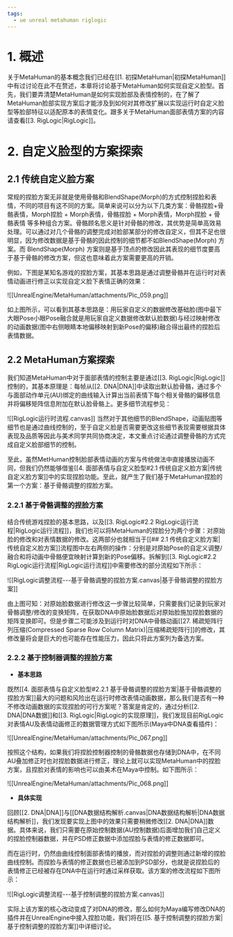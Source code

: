 ```yaml
---
tags:
  - ue unreal metahuman riglogic
---
```


# 1. 概述

关于MetaHuman的基本概念我们已经在[[1. 初探MetaHuman|初探MetaHuman]]中有过讨论在此不在赘述，本章将讨论基于MetaHuman如何实现自定义脸型。首先，我们要弄清楚MetaHuman是如何实现脸部及表情控制的，在了解了MetaHuman脸部实现方案后才能涉及到如何对其修改扩展以实现运行时自定义脸型等脸部特征以适配原本的表情变化。跟多关于MetaHuman面部表情方案的内容请查看[[3. RigLogic|RigLogic]]。

# 2. 自定义脸型的方案探索

## 2.1 传统自定义脸方案

常规的捏脸方案无非就是使用骨骼和BlendShape(Morph)的方式控制捏脸和表情，不同的项目有这不同的方案。简单来说可以分为以下几类方案：骨骼捏脸+骨骼表情，Morph捏脸 + Morph表情，骨骼捏脸 + Morph表情，Morph捏脸 + 骨骼表情 等多种组合方案。骨骼顾名思义是针对骨骼的修改，其优势是简单高效易处理。可以通过对几个骨骼的调整完成对脸部某部分的修改自定义，但其不足也很明显，因为修改数据是基于骨骼的因此控制的细节都不如BlendShape(Morph) 方案。而 BlendShape(Morph) 方案则是基于顶点的修改因此其表现的细节度要高于基于骨骼的修改方案，但这也意味着此方案需要更高的开销。

例如，下图是某知名游戏的捏脸方案，其基本思路是通过调整骨骼并在运行时对表情动画进行修正以实现自定义脸下表情正确的效果：

![[UnrealEngine/MetaHuman/attachments/Pic_059.png]]

如上图所示，可以看到其基本思路是：用玩家自定义的数据修改基础脸(图中最下大眼Pose小眼Pose融合就是用玩家自定义数据修改默认脸数据)与经过映射修改的动画数据(图中右侧眼睛本地偏移映射到新Pose的偏移)融合得出最终的捏脸后表情数据。

## 2.2 MetaHuman方案探索

我们知道MetaHuman中对于面部表情的控制主要是通过[[3. RigLogic|RigLogic]]控制的，其基本原理是：每帧从[[2. DNA|DNA]]中读取出默认脸骨骼，通过多个与面部动作单元(AU)绑定的曲线输入计算出当前表情下每个相关骨骼的偏移信息并将偏移矩阵信息附加在默认脸骨骼上。更多细节流程参见：

![[RigLogic运行时流程.canvas]]
当然对于其他细节的BlendShape，动画贴图等细节也是通过曲线控制的，至于自定义脸是否需要更改这些细节表现需要根据具体表现及品质等因此与美术同学共同协商决定，本文重点讨论通过调整骨骼的方式完成自定义脸部细节的控制。

至此，虽然MetHuman控制脸部表情动画的方案与传统做法中直接播放动画不同，但我们仍然能够借鉴[[4. 面部表情与自定义脸型#2.1 传统自定义脸方案|传统自定义脸方案]]中的实现捏脸功能。至此，就产生了我们基于MetaHuman捏脸的第一个方案：基于骨骼调整的捏脸方案。

### 2.2.1 基于骨骼调整的捏脸方案

结合传统游戏捏脸的基本思路，以及[[3. RigLogic#2.2 RigLogic运行流程|RigLogic运行流程]]，我们也可以将MetaHuman的捏脸分为两个步骤：对原始脸的修改和对表情数据的修改。这两部分也就相当于[[## 2.1 传统自定义脸方案|传统自定义脸方案]]流程图中左右两侧的操作：分别是对原始Pose的自定义调整/融合和将动画中骨骼便宜映射计算到新的Pose偏移。拆解到[[3. RigLogic#2.2 RigLogic运行流程|RigLogic运行流程]]中需要修改的部分流程如下所示：

![[RigLogic调整流程---基于骨骼调整的捏脸方案.canvas|基于骨骼调整的捏脸方案]]

由上图可知：对原始脸数据进行修改这一步骤比较简单，只需要我们记录到玩家对骨骼调整/修改的变换矩阵，在获取DNA中原始脸数据后对原始脸施加捏脸数据的矩阵变换即可。但是步骤二可能涉及到运行时对DNA中骨骼动画[[27. 稀疏矩阵行列压缩(Compressed Sparse Row Column Matrix)|压缩稀疏矩阵行]]的修改，其修改量将会是巨大的也可能存在性能压力，因此只将此方案列为备选方案。

### 2.2.2 基于控制器调整的捏脸方案

- **基本思路**

既然[[4. 面部表情与自定义脸型#2.2.1 基于骨骼调整的捏脸方案|基于骨骼调整的捏脸方案]]最大的问题和风险出在运行时修改表情动画数据，那么我们是否有一种不修改动画数据的实现捏脸的可行方案呢？答案是肯定的，通过分析[[2. DNA|DNA数据]]和[[3. RigLogic|RigLogic的实现原理]]，我们发现目前RigLogic对表情AU及表情动画修正的数据管理方式如下图所示(Maya中DNA查看插件)：

![[UnrealEngine/MetaHuman/attachments/Pic_067.png]]

按照这个结构，如果我们将捏脸控制器控制的骨骼数据也存储到DNA中，在不同AU叠加修正时也对捏脸数据进行修正，理论上就可以实现MetaHuman中的捏脸方案，且捏脸对表情的影响也可以由美术在Maya中控制。如下图所示：

![[UnrealEngine/MetaHuman/attachments/Pic_068.png]]

- **具体实现**

回顾[[2. DNA|DNA]]与[[DNA数据结构解析.canvas|DNA数据结构解析|DNA数据结构解析]]，我们发现要实现上图中的效果只需要稍微修改[[2. DNA|DNA]]数据。具体来说，我们只需要在原始控制数据(AU控制数据)后面增加我们自己定义的捏脸控制器数据，并在PSD修正数据中添加捏脸与表情的修正数据即可。

而在运行时，仍然由曲线控制面部表情的播放，而对捏脸的调整则通过新增的捏脸曲线控制。而捏脸与表情的修正数据也已被添加到PSD部分，也就是说捏脸后的表情修正已经被存在DNA中在运行时通过采样获取。该方案的修改流程如下图所示：

![[RigLogic调整流程---基于控制调整的捏脸方案.canvas]]

实际上该方案的核心改动变成了对DNA的修改，那么如何为Maya编写修改DNA的插件并在UnrealEngine中接入捏脸功能，我们将在[[5. 基于控制调整的捏脸方案|基于控制调整的捏脸方案]]中详细讨论。